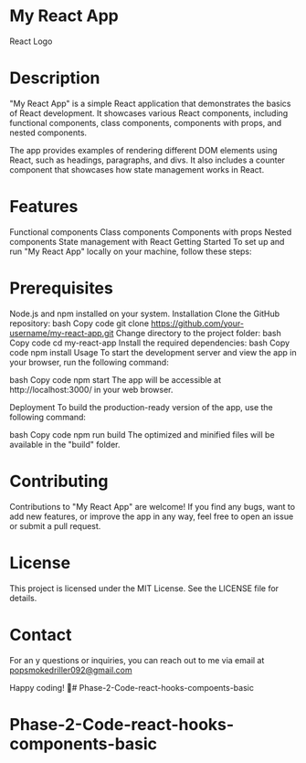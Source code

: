 # My React App

React Logo

# Description

"My React App" is a simple React application that demonstrates the basics of React development. It showcases various React components, including functional components, class components, components with props, and nested components.

The app provides examples of rendering different DOM elements using React, such as headings, paragraphs, and divs. It also includes a counter component that showcases how state management works in React.

# Features

Functional components
Class components
Components with props
Nested components
State management with React
Getting Started
To set up and run "My React App" locally on your machine, follow these steps:

# Prerequisites

Node.js and npm installed on your system.
Installation
Clone the GitHub repository:
bash
Copy code
git clone https://github.com/your-username/my-react-app.git
Change directory to the project folder:
bash
Copy code
cd my-react-app
Install the required dependencies:
bash
Copy code
npm install
Usage
To start the development server and view the app in your browser, run the following command:

bash
Copy code
npm start
The app will be accessible at http://localhost:3000/ in your web browser.

Deployment
To build the production-ready version of the app, use the following command:

bash
Copy code
npm run build
The optimized and minified files will be available in the "build" folder.

# Contributing

Contributions to "My React App" are welcome! If you find any bugs, want to add new features, or improve the app in any way, feel free to open an issue or submit a pull request.

# License

This project is licensed under the MIT License. See the LICENSE file for details.

# Contact
For an
y questions or inquiries, you can reach out to me via email at popsmokedriller092@gmail.com

Happy coding! 🚀# Phase-2-Code-react-hooks-compoents-basic
# Phase-2-Code-react-hooks-components-basic
